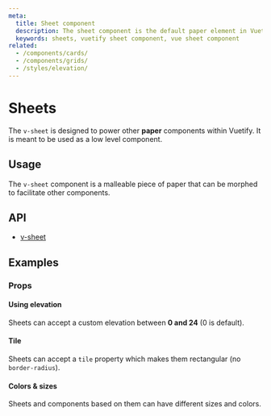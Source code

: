 ```yaml
---
meta:
  title: Sheet component
  description: The sheet component is the default paper element in Vuetify and serves as the baseline for many Material Design implementations.
  keywords: sheets, vuetify sheet component, vue sheet component
related:
  - /components/cards/
  - /components/grids/
  - /styles/elevation/
---
```


# Sheets

The `v-sheet` is designed to power other **paper** components within Vuetify. It is meant to be used as a low level component.

<entry-ad />

## Usage

The `v-sheet` component is a malleable piece of paper that can be morphed to facilitate other components.

<usage name="v-sheet" />

## API

- [v-sheet](../../api/v-sheet)

## Examples

### Props

#### Using elevation

Sheets can accept a custom elevation between **0 and 24** (0 is default).

<example file="v-sheet/prop-elevation" />

#### Tile

Sheets can accept a `tile` property which makes them rectangular (no `border-radius`).

<example file="v-sheet/prop-tile" />

#### Colors & sizes

Sheets and components based on them can have different sizes and colors.

<example file="v-sheet/prop-colors-sizes" />

<backmatter />
